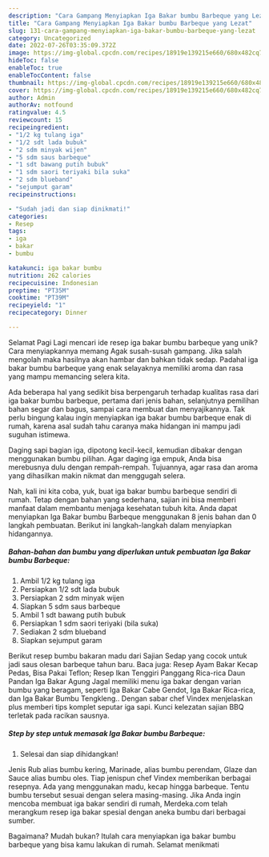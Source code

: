 ```yaml
---
description: "Cara Gampang Menyiapkan Iga Bakar bumbu Barbeque yang Lezat"
title: "Cara Gampang Menyiapkan Iga Bakar bumbu Barbeque yang Lezat"
slug: 131-cara-gampang-menyiapkan-iga-bakar-bumbu-barbeque-yang-lezat
category: Uncategorized
date: 2022-07-26T03:35:09.372Z
image: https://img-global.cpcdn.com/recipes/18919e139215e660/680x482cq70/iga-bakar-bumbu-barbeque-foto-resep-utama.jpg
hideToc: false
enableToc: true
enableTocContent: false
thumbnail: https://img-global.cpcdn.com/recipes/18919e139215e660/680x482cq70/iga-bakar-bumbu-barbeque-foto-resep-utama.jpg
cover: https://img-global.cpcdn.com/recipes/18919e139215e660/680x482cq70/iga-bakar-bumbu-barbeque-foto-resep-utama.jpg
author: Admin
authorAv: notfound
ratingvalue: 4.5
reviewcount: 15
recipeingredient:
- "1/2 kg tulang iga"
- "1/2 sdt lada bubuk"
- "2 sdm minyak wijen"
- "5 sdm saus barbeque"
- "1 sdt bawang putih bubuk"
- "1 sdm saori teriyaki bila suka"
- "2 sdm blueband"
- "sejumput garam"
recipeinstructions:

- "Sudah jadi dan siap dinikmati!"
categories:
- Resep
tags:
- iga
- bakar
- bumbu

katakunci: iga bakar bumbu 
nutrition: 262 calories
recipecuisine: Indonesian
preptime: "PT35M"
cooktime: "PT39M"
recipeyield: "1"
recipecategory: Dinner

---
```



Selamat Pagi Lagi mencari ide resep iga bakar bumbu barbeque yang unik? Cara menyiapkannya memang Agak susah-susah gampang. Jika salah mengolah maka hasilnya akan hambar dan bahkan tidak sedap. Padahal iga bakar bumbu barbeque yang enak selayaknya memiliki aroma dan rasa yang mampu memancing selera kita.


Ada beberapa hal yang sedikit bisa berpengaruh terhadap kualitas rasa dari iga bakar bumbu barbeque, pertama dari jenis bahan, selanjutnya pemilihan bahan segar dan bagus, sampai cara membuat dan menyajikannya. Tak perlu bingung kalau ingin menyiapkan iga bakar bumbu barbeque enak di rumah, karena asal sudah tahu caranya maka hidangan ini mampu jadi suguhan istimewa.

Daging sapi bagian iga, dipotong kecil-kecil, kemudian dibakar dengan menggunakan bumbu pilihan. Agar daging iga empuk, Anda bisa merebusnya dulu dengan rempah-rempah. Tujuannya, agar rasa dan aroma yang dihasilkan makin nikmat dan menggugah selera.


Nah, kali ini kita coba, yuk, buat iga bakar bumbu barbeque sendiri di rumah. Tetap dengan bahan yang sederhana, sajian ini bisa memberi manfaat dalam membantu menjaga kesehatan tubuh kita. Anda dapat menyiapkan Iga Bakar bumbu Barbeque menggunakan 8 jenis bahan dan 0 langkah pembuatan. Berikut ini langkah-langkah dalam menyiapkan hidangannya.

<!--inarticleads1-->

##### Bahan-bahan dan bumbu yang diperlukan untuk pembuatan Iga Bakar bumbu Barbeque:

1. Ambil 1/2 kg tulang iga
1. Persiapkan 1/2 sdt lada bubuk
1. Persiapkan 2 sdm minyak wijen
1. Siapkan 5 sdm saus barbeque
1. Ambil 1 sdt bawang putih bubuk
1. Persiapkan 1 sdm saori teriyaki (bila suka)
1. Sediakan 2 sdm blueband
1. Siapkan sejumput garam


Berikut resep bumbu bakaran madu dari Sajian Sedap yang cocok untuk jadi saus olesan barbeque tahun baru. Baca juga: Resep Ayam Bakar Kecap Pedas, Bisa Pakai Teflon; Resep Ikan Tenggiri Panggang Rica-rica Daun Pandan Iga Bakar Agung Jagal memiliki menu iga bakar dengan varian bumbu yang beragam, seperti Iga Bakar Cabe Gendot, Iga Bakar Rica-rica, dan Iga Bakar Bumbu Tengkleng.. Dengan sabar chef Vindex menjelaskan plus memberi tips komplet seputar iga sapi. Kunci kelezatan sajian BBQ terletak pada racikan sausnya. 

<!--inarticleads2-->

##### Step by step untuk memasak Iga Bakar bumbu Barbeque:


1. Selesai dan siap dihidangkan!

Jenis Rub alias bumbu kering, Marinade, alias bumbu perendam, Glaze dan Sauce alias bumbu oles. Tiap jenispun chef Vindex memberikan berbagai resepnya. Ada yang menggunakan madu, kecap hingga barbeque. Tentu bumbu tersebut sesuai dengan selera masing-masing. Jika Anda ingin mencoba membuat iga bakar sendiri di rumah, Merdeka.com telah merangkum resep iga bakar spesial dengan aneka bumbu dari berbagai sumber. 

Bagaimana? Mudah bukan? Itulah cara menyiapkan iga bakar bumbu barbeque yang bisa kamu lakukan di rumah. Selamat menikmati
